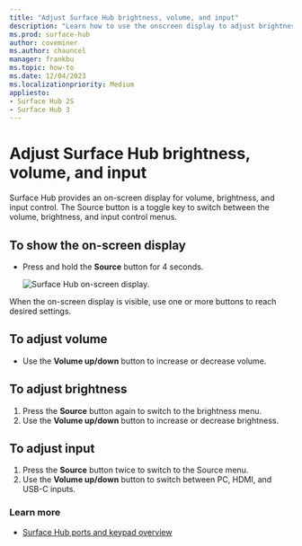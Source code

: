 ```yaml
---
title: "Adjust Surface Hub brightness, volume, and input"
description: "Learn how to use the onscreen display to adjust brightness and other settings in Surface Hub."
ms.prod: surface-hub
author: coveminer
ms.author: chauncel
manager: frankbu
ms.topic: how-to
ms.date: 12/04/2023
ms.localizationpriority: Medium
appliesto:
- Surface Hub 2S
- Surface Hub 3
---
```

# Adjust Surface Hub brightness, volume, and input

Surface Hub provides an on-screen display for volume, brightness, and input control. The Source button is a toggle key to switch between the volume, brightness, and input control menus.

## To show the on-screen display

- Press and hold the **Source** button for 4 seconds.

  ![Surface Hub on-screen display.](images/sh2-onscreen-display.png)<br>

 When the on-screen display is visible, use one or more buttons to reach desired settings.

## To adjust volume

- Use the **Volume up/down** button to increase or decrease volume.

## To adjust brightness

1. Press the **Source** button again to switch to the brightness menu.
2. Use the **Volume up/down** button to increase or decrease brightness.

## To adjust input

1. Press the **Source** button twice to switch to the Source menu.
2. Use the **Volume up/down** button to switch between PC, HDMI, and USB-C inputs.

### Learn more

- [Surface Hub ports and keypad overview](surface-hub-port-keypad-overview.md)
